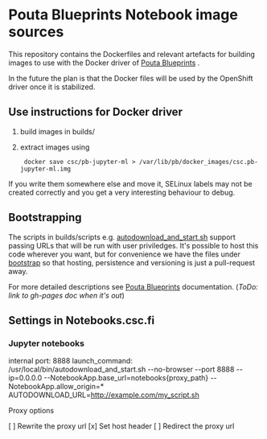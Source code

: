 # Pouta Blueprints Notebook image sources

This repository contains the Dockerfiles and relevant artefacts for building
images to use with the Docker driver of [Pouta
Blueprints](https://github.com/CSC-IT-Center-for-Science/pouta-blueprints) .

In the future the plan is that the Docker files will be used by the OpenShift
driver once it is stabilized.

## Use instructions for Docker driver

1. build images in builds/
2. extract images using

        docker save csc/pb-jupyter-ml > /var/lib/pb/docker_images/csc.pb-jupyter-ml.img

If you write them somewhere else and move it, SELinux labels may not be
created correctly and you get a very interesting behaviour to debug.

## Bootstrapping

The scripts in builds/scripts e.g.
[autodownload_and_start.sh](builds/scripts/jupyter/autodownload_and_start.sh)
support passing URLs that will be run with user priviledges. It's possible to
host this code wherever you want, but for convenience we have the files under
[bootstrap](./bootstrap) so that hosting, persistence and versioning is just a
pull-request away.


For more detailed descriptions see [Pouta
Blueprints](https://github.com/CSC-IT-Center-for-Science/pouta-blueprints)
documentation. (*ToDo: link to gh-pages doc when it's out*)

## Settings in Notebooks.csc.fi

### Jupyter notebooks

  internal port: 8888
  launch_command: /usr/local/bin/autodownload_and_start.sh --no-browser --port 8888 --ip=0.0.0.0 --NotebookApp.base_url=notebooks{proxy_path} --NotebookApp.allow_origin=*
  AUTODOWNLOAD_URL=http://example.com/my_script.sh

Proxy options
  
  [ ] Rewrite the proxy url
  [x] Set host header
  [ ] Redirect the proxy url

  
